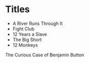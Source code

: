 # Titles

- A River Runs Through It
- Fight Club
- 12 Years a Slave
- The Big Short
- 12 Monkeys

The Curious Case of Benjamin Button